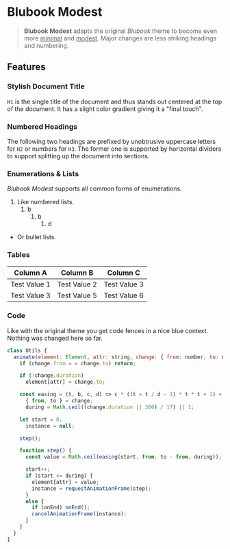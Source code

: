 # Blubook Modest

> **Blubook Modest** adapts the original *Blubook* theme to become even more <u>minimal</u> and <u>modest</u>. Major changes are less striking headings and numbering.

## Features

### Stylish Document Title

`H1` is the single title of the document and thus stands out centered at the top of the document. It has a slight color gradient giving it a "final touch".

### Numbered Headings

The following two headings are prefixed by unobtrusive uppercase letters for `H2` or numbers for `H3`. The former one is supported by horizontal dividers to support splitting up the document into sections.

### Enumerations & Lists

*Blubook Modest* supports all common forms of enumerations.

1. Like numbered lists.
   1. b
      1. b
         1. d


* Or bullet lists.

### Tables

| Column A     | Column B     | Column C     |
| ------------ | ------------ | ------------ |
| Test Value 1 | Test Value 2 | Test Value 3 |
| Test Value 3 | Test Value 5 | Test Value 6 |

### Code

Like with the original theme you get code fences in a nice blue context. Nothing was changed here so far.

```javascript
class Utils {
  animate(element: Element, attr: string, change: { from: number, to: number, duration?: number }, onEnd?: () => void) {
    if (change.from = = change.to) return;

    if (!change.duration)
      element[attr] = change.to;

    const easing = (t, b, c, d) => c * ((t = t / d - 1) * t * t + 1) + b,
      { from, to } = change,
      during = Math.ceil((change.duration || 300) / 17) || 1;

    let start = 0,
      instance = null;

    step();

    function step() {
      const value = Math.ceil(easing(start, from, to - from, during));

      start++;
      if (start <= during) {
        element[attr] = value;
        instance = requestAnimationFrame(step);
      }
      else {
        if (onEnd) onEnd();
        cancelAnimationFrame(instance);
      }
    }
  }
}
```
